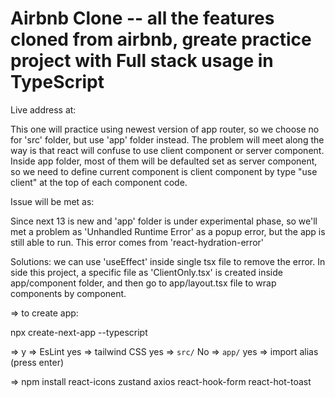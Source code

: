 # Airbnb Clone -- all the features cloned from airbnb, greate practice project with Full stack usage in TypeScript

Live address at:

This one will practice using newest version of app router, so we choose no for 'src' folder, but use 'app' folder instead. The problem will meet along the way is that react will confuse to use client component or server component. Inside app folder, most of them will be defaulted set as server component, so we need to define current component is client component by type "use client" at the top of each component code.

Issue will be met as:

Since next 13 is new and 'app' folder is under experimental phase, so we'll met a problem as 'Unhandled Runtime Error' as a popup error, but the app is still able to run. This error comes from 'react-hydration-error'

Solutions: we can use 'useEffect' inside single tsx file to remove the error. In side this project, a specific file as 'ClientOnly.tsx' is created inside app/component folder, and then go to app/layout.tsx file to wrap components by <ClientOnly> component.

=> to create app:

npx create-next-app --typescript

=> y => EsLint yes => tailwind CSS yes => `src/` No => `app/` yes => import alias (press enter)

=> npm install react-icons zustand axios react-hook-form react-hot-toast
